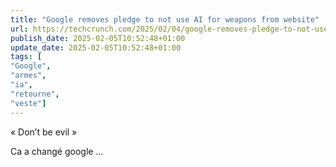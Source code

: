 ```yaml
---
title: "Google removes pledge to not use AI for weapons from website"
url: https://techcrunch.com/2025/02/04/google-removes-pledge-to-not-use-ai-for-weapons-from-website/
publish_date: 2025-02-05T10:52:48+01:00
update_date: 2025-02-05T10:52:48+01:00
tags: [
"Google",
"armes",
"ia",
"retourne",
"veste"]
---
```


« Don’t be evil »

Ca a changé google …
